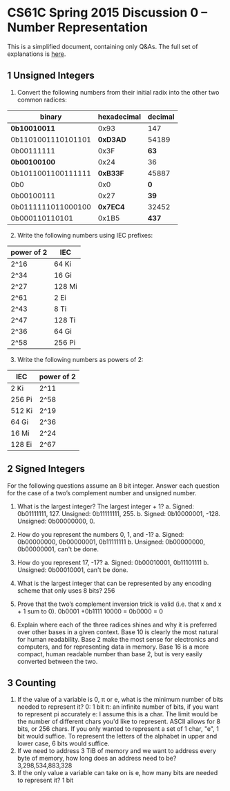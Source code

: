 # CS61C Spring 2015 Discussion 0 – Number Representation
This is a simplified document, containing only Q&As. The full set of explanations is [here](http://inst.eecs.berkeley.edu/~cs61c/sp15/disc/00/Disc0.pdf).

## 1 Unsigned Integers
1. Convert the following numbers from their initial radix into the other two common radices:

binary | hexadecimal | decimal
-------|-------------|--------
**0b10010011** | 0x93 | 147
0b1101001110101101 | **0xD3AD** | 54189
0b00111111 | 0x3F | **63**
**0b00100100** | 0x24 | 36
0b1011001100111111 | **0xB33F** | 45887
0b0 | 0x0 | **0**
0b00100111 | 0x27 | **39**
0b0111111011000100 | **0x7EC4** | 32452
0b000110110101 | 0x1B5 | **437**

2. Write the following numbers using IEC prefixes: 

power of 2 | IEC
-----------|----
2^16 | 64 Ki
2^34 | 16 Gi
2^27 | 128 Mi
2^61 | 2 Ei
2^43 | 8 Ti
2^47 | 128 Ti
2^36 | 64 Gi
2^58 | 256 Pi

3. Write the following numbers as powers of 2: 

IEC | power of 2 
----|-----------
2 Ki | 2^11
256 Pi | 2^58
512 Ki | 2^19
64 Gi | 2^36
16 Mi | 2^24
128 Ei | 2^67

## 2 Signed Integers
For the following questions assume an 8 bit integer. Answer each question for the case of a two’s complement
number and unsigned number.
1. What is the largest integer? The largest integer + 1?
    a. Signed: 0b01111111, 127. Unsigned: 0b11111111, 255.
    b. Signed: 0b10000001, -128. Unsigned: 0b00000000, 0.

2. How do you represent the numbers 0, 1, and -1?
    a. Signed: 0b00000000, 0b00000001, 0b11111111
    b. Unsigned: 0b00000000, 0b00000001, can't be done.

3. How do you represent 17, -17?
    a. Signed: 0b00010001, 0b11101111
    b. Unsigned: 0b00010001, can't be done.

4. What is the largest integer that can be represented by any encoding scheme that only uses 8 bits?
    256

5. Prove that the two’s complement inversion trick is valid (i.e. that x and x + 1 sum to 0).
        0b0001
    +0b1111
        10000 = 0b0000 = 0

6. Explain where each of the three radices shines and why it is preferred over other bases in a given context.
    Base 10 is clearly the most natural for human readability. Base 2 make the most sense for electronics and computers, and for representing data in memory. Base 16 is a more compact, human readable number than base 2, but is very easily converted between the two. 
    

## 3 Counting
1. If the value of a variable is 0, π or e, what is the minimum number of bits needed to represent it?
    0: 1 bit
    π: an infinite number of bits, if you want to represent pi accurately 
    e: I assume this is a char. The limit would be the number of different chars you'd like to represent. ASCII allows for 8 bits, or 256 chars. If you only wanted to represent a set of 1 char, "e", 1 bit would suffice. To represent the letters of the alphabet in upper and lower case, 6 bits would suffice.
2. If we need to address 3 TiB of memory and we want to address every byte of memory, how long does an address need to be?
    3,298,534,883,328
3. If the only value a variable can take on is e, how many bits are needed to represent it?
    1 bit
